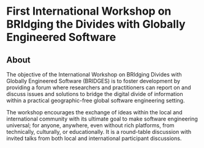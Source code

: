 # First International Workshop on BRIdging the Divides with Globally Engineered Software

## About
The objective of the International Workshop on BRIdging Divides with Globally Engineered Software (BRIDGES) is to foster development by providing a forum where researchers and practitioners can report on and discuss issues and solutions to bridge the digital divide of information within a practical geographic-free global software engineering setting.

The workshop encourages the exchange of ideas within the local and international community with its ultimate goal to make software engineering universal; for anyone, anywhere, even without rich platforms, from technically, culturally, or educationally. It is a round-table discussion with invited talks from both local and international participant discussions.
